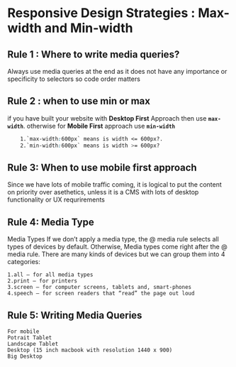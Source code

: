 # Responsive Design Strategies : Max-width and Min-width

## Rule 1 : Where to write media queries?
Always use media queries at the end as it does not have any importance or specificity to selectors so code order matters

## Rule 2 : when to use min or max
if you have built your website with **Desktop First** Approach then use **`max-width`**. otherwise for **Mobile First** approach use **`min-width`**  
```scss
    1.`max-width:600px` means is width <= 600px?.
    2.`min-width:600px` means is width >= 600px?
```

## Rule 3: When to use mobile first approach
Since we have lots of mobile traffic coming, it is logical to put the content on priority over asethetics, unless it is a CMS with lots of desktop functionality or UX requrirements

## Rule 4:  Media Type
Media Types
If we don’t apply a media type, the @ media rule selects all types of devices by default. Otherwise, Media types come right after the @ media rule. There are many kinds of devices but we can group them into 4 categories:

    1.all — for all media types
    2.print — for printers
    3.screen — for computer screens, tablets and, smart-phones
    4.speech — for screen readers that “read” the page out loud

## Rule 5:  Writing Media Queries

    For mobile
    Potrait Tablet
    Landscape Tablet
    Desktop (15 inch macbook with resolution 1440 x 900)
    Big Desktop